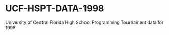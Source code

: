 # UCF-HSPT-DATA-1998
University of Central Florida High School Programming Tournament  data for 1998
